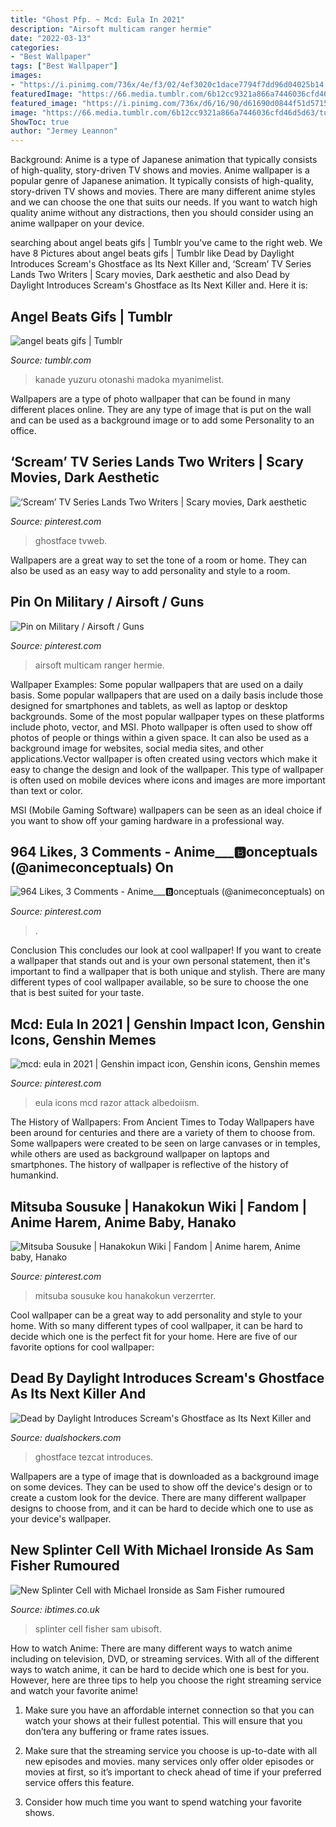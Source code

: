 ```yaml
---
title: "Ghost Pfp. ~ Mcd: Eula In 2021"
description: "Airsoft multicam ranger hermie"
date: "2022-03-13"
categories:
- "Best Wallpaper"
tags: ["Best Wallpaper"]
images:
- "https://i.pinimg.com/736x/4e/f3/02/4ef3020c1dace7794f7dd96d04025b14.jpg"
featuredImage: "https://66.media.tumblr.com/6b12cc9321a866a7446036cfd46d5d63/tumblr_ornor0b80s1wprks2o2_500.gifv"
featured_image: "https://i.pinimg.com/736x/d6/16/90/d61690d0844f51d57155fb8face1ab3a.jpg"
image: "https://66.media.tumblr.com/6b12cc9321a866a7446036cfd46d5d63/tumblr_ornor0b80s1wprks2o2_500.gifv"
ShowToc: true
author: "Jermey Leannon"
---
```



Background: Anime is a type of Japanese animation that typically consists of high-quality, story-driven TV shows and movies.
Anime wallpaper is a popular genre of Japanese animation. It typically consists of high-quality, story-driven TV shows and movies. There are many different anime styles and we can choose the one that suits our needs. If you want to watch high quality anime without any distractions, then you should consider using an anime wallpaper on your device.

	

		
searching about angel beats gifs | Tumblr you've came to the right web. We have 8 Pictures about angel beats gifs | Tumblr like Dead by Daylight Introduces Scream&#039;s Ghostface as Its Next Killer and, ‘Scream’ TV Series Lands Two Writers | Scary movies, Dark aesthetic and also Dead by Daylight Introduces Scream&#039;s Ghostface as Its Next Killer and. Here it is:
		
    
## Angel Beats Gifs | Tumblr

<img loading=lazy src="https://66.media.tumblr.com/6b12cc9321a866a7446036cfd46d5d63/tumblr_ornor0b80s1wprks2o2_500.gifv" onerror="this.onerror=null;this.src='https://tse3.mm.bing.net/th?id=OIP.hrpfZWB5hrdPdY2A2C3LvgHaDB&amp;pid=15.1';" alt="angel beats gifs | Tumblr">

_Source: tumblr.com_

>kanade yuzuru otonashi madoka myanimelist. 

	



Wallpapers are a type of photo wallpaper that can be found in many different places online. They are any type of image that is put on the wall and can be used as a background image or to add some Personality to an office.

    
## ‘Scream’ TV Series Lands Two Writers | Scary Movies, Dark Aesthetic

<img loading=lazy src="https://i.pinimg.com/736x/05/2a/3a/052a3a017aab963fb3e8c993fd10767b--scream-tv-series-green-lights.jpg" onerror="this.onerror=null;this.src='https://tse1.mm.bing.net/th?id=OIP.pr2iwknD5xSDwPYyXaiwwAAAAA&amp;pid=15.1';" alt="‘Scream’ TV Series Lands Two Writers | Scary movies, Dark aesthetic">

_Source: pinterest.com_

>ghostface tvweb. 

	

Wallpapers are a great way to set the tone of a room or home. They can also be used as an easy way to add personality and style to a room.

    
## Pin On Military / Airsoft / Guns

<img loading=lazy src="https://i.pinimg.com/736x/ad/fe/48/adfe4804462ba423f601d62aa15874f2.jpg" onerror="this.onerror=null;this.src='https://tse2.mm.bing.net/th?id=OIP.gnzRxkEGxxQ6h8vJUQvdNQHaIv&amp;pid=15.1';" alt="Pin on Military / Airsoft / Guns">

_Source: pinterest.com_

>airsoft multicam ranger hermie. 

	

Wallpaper Examples: Some popular wallpapers that are used on a daily basis.
Some popular wallpapers that are used on a daily basis include those designed for smartphones and tablets, as well as laptop or desktop backgrounds. Some of the most popular wallpaper types on these platforms include photo, vector, and MSI. 
Photo wallpaper is often used to show off photos of people or things within a given space. It can also be used as a background image for websites, social media sites, and other applications.Vector wallpaper is often created using vectors which make it easy to change the design and look of the wallpaper. This type of wallpaper is often used on mobile devices where icons and images are more important than text or color. 

MSI (Mobile Gaming Software) wallpapers can be seen as an ideal choice if you want to show off your gaming hardware in a professional way.

    
## 964 Likes, 3 Comments - Anime___🅱️onceptuals (@animeconceptuals) On

<img loading=lazy src="https://i.pinimg.com/736x/d6/16/90/d61690d0844f51d57155fb8face1ab3a.jpg" onerror="this.onerror=null;this.src='https://tse4.mm.bing.net/th?id=OIP.mvH-D2gLulaUCpRHb44_pAHaEJ&amp;pid=15.1';" alt="964 Likes, 3 Comments - Anime___🅱️onceptuals (@animeconceptuals) on">

_Source: pinterest.com_

>. 

	

Conclusion
This concludes our look at cool wallpaper! If you want to create a wallpaper that stands out and is your own personal statement, then it's important to find a wallpaper that is both unique and stylish. There are many different types of cool wallpaper available, so be sure to choose the one that is best suited for your taste.

    
## Mcd: Eula In 2021 | Genshin Impact Icon, Genshin Icons, Genshin Memes

<img loading=lazy src="https://i.pinimg.com/736x/4e/f3/02/4ef3020c1dace7794f7dd96d04025b14.jpg" onerror="this.onerror=null;this.src='https://tse3.mm.bing.net/th?id=OIP.jz3mTTyJ3Li1rZqZIbjKdQHaHS&amp;pid=15.1';" alt="mcd: eula in 2021 | Genshin impact icon, Genshin icons, Genshin memes">

_Source: pinterest.com_

>eula icons mcd razor attack albedoiism. 

	

The History of Wallpapers: From Ancient Times to Today
Wallpapers have been around for centuries and there are a variety of them to choose from. Some wallpapers were created to be seen on large canvases or in temples, while others are used as background wallpaper on laptops and smartphones. The history of wallpaper is reflective of the history of humankind.

    
## Mitsuba Sousuke | Hanakokun Wiki | Fandom | Anime Harem, Anime Baby, Hanako

<img loading=lazy src="https://i.pinimg.com/736x/8e/4c/46/8e4c46ba965d8bd01653a92dd9402a29.jpg" onerror="this.onerror=null;this.src='https://tse4.mm.bing.net/th?id=OIP.2WMz0-pYfkIRkRJF8Sg67QHaHt&amp;pid=15.1';" alt="Mitsuba Sousuke | Hanakokun Wiki | Fandom | Anime harem, Anime baby, Hanako">

_Source: pinterest.com_

>mitsuba sousuke kou hanakokun verzerrter. 

	

Cool wallpaper can be a great way to add personality and style to your home. With so many different types of cool wallpaper, it can be hard to decide which one is the perfect fit for your home. Here are five of our favorite options for cool wallpaper: 

    
## Dead By Daylight Introduces Scream&#039;s Ghostface As Its Next Killer And

<img loading=lazy src="https://cdn3.dualshockers.com/wp-content/uploads/2019/05/Ghostface.jpeg" onerror="this.onerror=null;this.src='https://tse3.mm.bing.net/th?id=OIP.l5igySvwYj9qMuBeUk07PQHaE8&amp;pid=15.1';" alt="Dead by Daylight Introduces Scream&#039;s Ghostface as Its Next Killer and">

_Source: dualshockers.com_

>ghostface tezcat introduces. 

	

Wallpapers are a type of image that is downloaded as a background image on some devices. They can be used to show off the device's design or to create a custom look for the device. There are many different wallpaper designs to choose from, and it can be hard to decide which one to use as your device's wallpaper.

    
## New Splinter Cell With Michael Ironside As Sam Fisher Rumoured

<img loading=lazy src="http://d.ibtimes.co.uk/en/full/1541604/splinter-cell-2016.jpg" onerror="this.onerror=null;this.src='https://tse3.mm.bing.net/th?id=OIP.DSUbq8p8Sc5dzDuWJqOumgHaEU&amp;pid=15.1';" alt="New Splinter Cell with Michael Ironside as Sam Fisher rumoured">

_Source: ibtimes.co.uk_

>splinter cell fisher sam ubisoft. 

	

How to watch Anime: There are many different ways to watch anime including on television, DVD, or streaming services.
With all of the different ways to watch anime, it can be hard to decide which one is best for you. However, here are three tips to help you choose the right streaming service and watch your favorite anime!
1. Make sure you have an affordable internet connection so that you can watch your shows at their fullest potential. This will ensure that you don’tera any buffering or frame rates issues.

2. Make sure that the streaming service you choose is up-to-date with all new episodes and movies. many services only offer older episodes or movies at first, so it’s important to check ahead of time if your preferred service offers this feature.

3. Consider how much time you want to spend watching your favorite shows.

